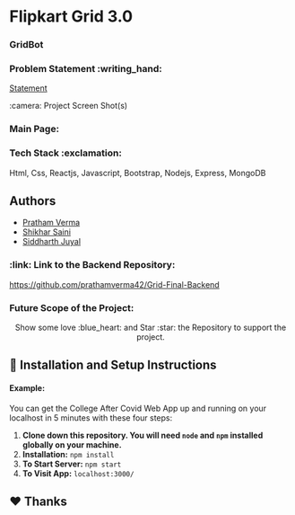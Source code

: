 <!-- ## Project Name & Pitch -->
<h1>Flipkart Grid 3.0</h1>
<!-- #### Example: -->

<!-- TweetWorld  -->
<!-- <h3>Tag line:</h3> -->
<!-- An application used to filter data form Twitter based on user preference, built with React, Redux, JavaScript, and CSS. -->
<h3>GridBot</h3>
<!-- ## Project Status -->
<!-- (only necessary if incomplete) -->

<!-- #### Example: -->
<!-- <h4>OnB</h4> -->
<!-- This project is currently in development. Users can filter tweets by username and keyword and see visual data representation. Functionality to sort by additional parameters is in progress. -->
<h3>Problem Statement :writing_hand:</h3>
<a href="https://drive.google.com/file/d/1Iof6vpQtmmD7rxAq-j3_VXpHQqzGHF4O/view?usp=sharing">
Statement
</a>
<p></p>
:camera: Project Screen Shot(s)

<!-- #### Example: -->

<h3>Main Page:</h3>
<p align="center" >
</p>

<h3>Tech Stack :exclamation:</h3>
<p>Html, Css, Reactjs, Javascript, Bootstrap, Nodejs, Express, MongoDB
</p>

## Authors

- [Pratham Verma](https://github.com/prathamverma42)
- [Shikhar Saini](https://github.com/shikharsaini)
- [Siddharth Juyal](https://github.com/sid-juyal)

<h3>:link: Link to the Backend Repository:</h3>
<a href="https://github.com/prathamverma42/Grid-Final-Backend">https://github.com/prathamverma42/Grid-Final-Backend</a>

<h3>
Future Scope of the Project:
</h3>

<p>
</p>

<p align="center">
  Show some love :blue_heart: and Star :star: the Repository to support the project.
</p>

## :rocket: Installation and Setup Instructions

#### Example:

You can get the College After Covid Web App up and running on your localhost in 5 minutes with these four steps:

1. **Clone down this repository. You will need `node` and `npm` installed globally on your machine.**
2. **Installation:**
   `npm install`
3. **To Start Server:**
   `npm start`
4. **To Visit App:**
   `localhost:3000/`

## :heart: Thanks

